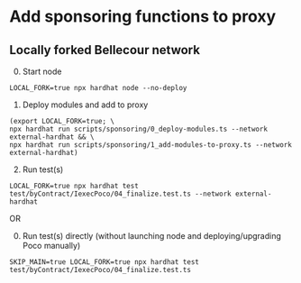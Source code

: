 # Add sponsoring functions to proxy

## Locally forked Bellecour network

0. Start node
```
LOCAL_FORK=true npx hardhat node --no-deploy
```

1. Deploy modules and add to proxy
```
(export LOCAL_FORK=true; \
npx hardhat run scripts/sponsoring/0_deploy-modules.ts --network external-hardhat && \
npx hardhat run scripts/sponsoring/1_add-modules-to-proxy.ts --network external-hardhat)
```

2. Run test(s)
```
LOCAL_FORK=true npx hardhat test test/byContract/IexecPoco/04_finalize.test.ts --network external-hardhat
```

OR

0. Run test(s) directly (without launching node and deploying/upgrading Poco manually)
```
SKIP_MAIN=true LOCAL_FORK=true npx hardhat test test/byContract/IexecPoco/04_finalize.test.ts
```